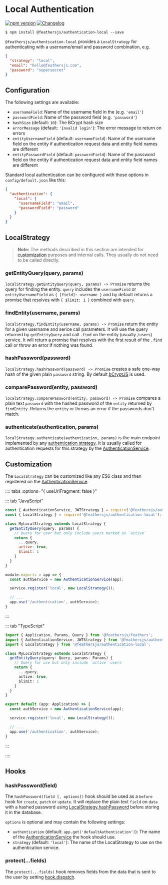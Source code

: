 # Local Authentication

[![npm version](https://img.shields.io/npm/v/@feathersjs/authentication-local.png?style=flat-square)](https://www.npmjs.com/package/@feathersjs/authentication-local)
[![Changelog](https://img.shields.io/badge/changelog-.md-blue.png?style=flat-square)](https://github.com/feathersjs/feathers/blob/master/packages/authentication-local/CHANGELOG.md)

```
$ npm install @feathersjs/authentication-local --save
```

`@feathersjs/authentication-local` provides a `LocalStrategy` for authenticating with a username/email and password combination, e.g.

```json
{
  "strategy": "local",
  "email": "hello@feathersjs.com",
  "password": "supersecret"
}
```

## Configuration

The following settings are available:

- `usernameField`: Name of the username field in the (e.g. `'email'`)
- `passwordField`: Name of the password field (e.g. `'password'`)
- `hashSize` (default: `10`): The BCrypt hash size
- `errorMessage` (default: `'Invalid login'`): The error message to return on errors
- `entityUsernameField` (default: `usernameField`): Name of the username field on the entity if authentication request data and entity field names are different
- `entityPasswordField` (default: `passwordField`): Name of the password field on the entity if authentication request data and entity field names are different

Standard local authentication can be configured with those options in `config/default.json` like this:

```json
{
  "authentication": {
    "local": {
      "usernameField": "email",
      "passwordField": "password"
    }
  }
}
```

## LocalStrategy

> __Note:__ The methods described in this section are intended for [customization](#customization) purposes and internal calls. They usually do not need to be called directly.

### getEntityQuery(query, params)

`localStrategy.getEntityQuery(query, params) -> Promise` returns the query for finding the entity. `query` includes the `usernameField` or `entityUsernameField` as `{ [field]: username }` and by default returns a promise that resolves with `{ $limit: 1 }` combined with `query`.

### findEntity(username, params)

`localStrategy.findEntity(username, params) -> Promise` return the entity for a given username and serice call parameters. It will use the query returned by `getEntityQuery` and call `.find` on the entity (usually `/users`) service. It will return a promise that resolves with the first result of the `.find` call or throw an error if nothing was found.

### hashPassword(password)

`localStrategy.hashPassword(password) -> Promise` creates a safe one-way hash of the given plain `password` string. By default [bCryptJS]() is used.

### comparePassword(entity, password)

`localStrategy.comparePassword(entity, password) -> Promise` compares a plain text `password` with the hashed password of the `entity` returned by `findEntity`. Returns the `entity` or throws an error if the passwords don't match.

### authenticate(authentication, params)

`localStrategy.authenticate(authentication, params)` is the main endpoint implemented by any [authentication strategy](./strategy.md). It is usually called for authentication requests for this strategy by the [AuthenticationService](./service.md).

## Customization

The `LocalStrategy` can be customized like any ES6 class and then registered on the [AuthenticationService](./service.md):

:::: tabs :options="{ useUrlFragment: false }"

::: tab "JavaScript"
```js
const { AuthenticationService, JWTStrategy } = require('@feathersjs/authentication');
const { LocalStrategy } = require('@feathersjs/authentication-local');

class MyLocalStrategy extends LocalStrategy {
  getEntityQuery(query, params) {
    // Query for user but only include users marked as `active`
    return {
      ...query,
      active: true,
      $limit: 1
    }
  }
}

module.exports = app => {
  const authService = new AuthenticationService(app);

  service.register('local', new LocalStrategy());

  // ...
  app.use('/authentication', authService);
}
```
:::

::: tab "TypeScript"
```typescript
import { Application, Params, Query } from '@feathersjs/feathers';
import { AuthenticationService, JWTStrategy } from '@feathersjs/authentication';
import { LocalStrategy } from '@feathersjs/authentication-local';

class MyLocalStrategy extends LocalStrategy {
  getEntityQuery(query: Query, params: Params) {
    // Query for use but only include `active` users
    return {
      ...query,
      active: true,
      $limit: 1
    }
  }
}

export default (app: Application) => {
  const authService = new AuthenticationService(app);

  service.register('local', new LocalStrategy());

  // ...
  app.use('/authentication', authService);
}
```
:::

::::

## Hooks

### hashPassword(field)

The `hashPassword(field [, options])` hook should be used as a `before` hook for `create`, `patch` or `update`. It will replace the plain text `field` on `data` with a hashed password using [LocalStrategy.hashPassword]() before storing it in the database. 

`options` is optional and may contain the following settings:

- `authentication` (default: `app.get('defaultAuthentication')`): The name of the [AuthenticationService](./service.md) the hook should use.
- `strategy` (default: `'local'`): The name of the LocalStrategy to use on the authentication service.

### protect(...fields)

The `protect(...fields)` hook removes fields from the data that is sent to the user by setting [hook.dispatch]().
